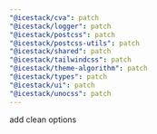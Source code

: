 ```yaml
---
"@icestack/cva": patch
"@icestack/logger": patch
"@icestack/postcss": patch
"@icestack/postcss-utils": patch
"@icestack/shared": patch
"@icestack/tailwindcss": patch
"@icestack/theme-algorithm": patch
"@icestack/types": patch
"@icestack/ui": patch
"@icestack/unocss": patch
---
```


add clean options
